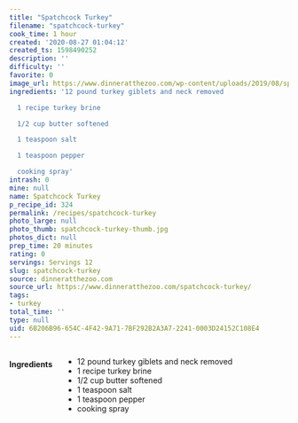 ```yaml
---
title: "Spatchcock Turkey"
filename: "spatchcock-turkey"
cook_time: 1 hour
created: '2020-08-27 01:04:12'
created_ts: 1598490252
description: ''
difficulty: ''
favorite: 0
image_url: https://www.dinneratthezoo.com/wp-content/uploads/2019/08/spatchcock-turkey-200x300.jpg
ingredients: '12 pound turkey giblets and neck removed

  1 recipe turkey brine

  1/2 cup butter softened

  1 teaspoon salt

  1 teaspoon pepper

  cooking spray'
intrash: 0
mine: null
name: Spatchcock Turkey
p_recipe_id: 324
permalink: /recipes/spatchcock-turkey
photo_large: null
photo_thumb: spatchcock-turkey-thumb.jpg
photos_dict: null
prep_time: 20 minutes
rating: 0
servings: Servings 12
slug: spatchcock-turkey
source: dinneratthezoo.com
source_url: https://www.dinneratthezoo.com/spatchcock-turkey/
tags:
- turkey
total_time: ''
type: null
uid: 6B206B96-654C-4F42-9A71-7BF292B2A3A7-2241-0003D24152C108E4
---
```

<div class="large-8 medium-7 columns" id="writeup">	</div><!-- #writeup -->
</div><!-- #row-one -->
<div class="row" id="row-two">	<div class="medium-4 small-5 columns" id="ingredients"><h4>Ingredients</h4><div class="box box-ingredients content"><ul>
<li>12 pound turkey giblets and neck removed</li>
<li>1 recipe turkey brine</li>
<li>1/2 cup butter softened</li>
<li>1 teaspoon salt</li>
<li>1 teaspoon pepper</li>
<li>cooking spray</li>
</ul>
</div>	</div>	<div class="medium-6 small-7 columns" id="directions">	</div>